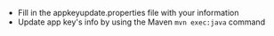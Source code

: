 - Fill in the appkeyupdate.properties file with your information
- Update app key's info by using the Maven `mvn exec:java` command
